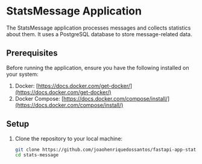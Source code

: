 # StatsMessage Application

The StatsMessage application processes messages and collects statistics about them. It uses a PostgreSQL database to store message-related data.

## Prerequisites

Before running the application, ensure you have the following installed on your system:

1. Docker: [https://docs.docker.com/get-docker/](https://docs.docker.com/get-docker/)
2. Docker Compose: [https://docs.docker.com/compose/install/](https://docs.docker.com/compose/install/)

## Setup

1. Clone the repository to your local machine:

   ```bash
   git clone https://github.com/joaohenriquedossantos/fastapi-app-stats-message.git
   cd stats-message
